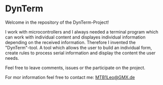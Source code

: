 # DynTerm
Welcome in the repository of the DynTerm-Project!

I work with microcontrollers and I always needed a terminal program which can work with individual content and displayes individual information depending on the received information.
Therefore I invented the "DynTerm"-tool. A tool which allows the user to build an individual form, create rules to process serial information and display the content the user needs.

Feel free to leave comments, issues or the participate on the project.

For mor information feel free to contact me: MTB1Leo@GMX.de
